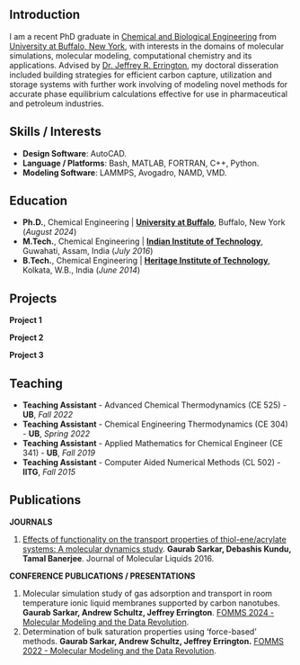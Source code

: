 ## Introduction

I am a recent PhD graduate in [Chemical and Biological Engineering](https://engineering.buffalo.edu/chemical-biological.html) from [University at Buffalo, New York](https://www.buffalo.edu/), with interests in the domains of molecular simulations, molecular modeling, computational chemistry and its applications. Advised by [Dr. Jeffrey R. Errington](https://engineering.buffalo.edu/chemical-biological/people/faculty-directory/core.host.html/content/shared/engineering/chemical-biological/profiles/faculty/errington-jeffrey-r.detail.html), my doctoral disseration included building strategies for efficient carbon capture, utilization and storage systems with further work involving of modeling novel methods for accurate phase equilibrium calculations effective for use in pharmaceutical and petroleum industries.

## Skills / Interests
- **Design Software**: AutoCAD.
- **Language / Platforms**: Bash, MATLAB, FORTRAN, C++, Python.
- **Modeling Software**: LAMMPS, Avogadro, NAMD, VMD.
<!---
Interests: Molecular Simulation, Data Analysis, Mathematical Modelling, Machine Learning.
---> 

## Education

- **Ph.D.**, Chemical Engineering | **[University at Buffalo](https://engineering.buffalo.edu/chemical-biological.html)**, Buffalo, New York (_August 2024_)
- **M.Tech.**, Chemical Engineering | **[Indian Institute of Technology](https://www.iitg.ac.in/chemeng/)**, Guwahati, Assam, India (_July 2016_)
- **B.Tech.**, Chemical Engineering | **[Heritage Institute of Technology](https://www.heritageit.edu/ChemEngg.aspx)**, Kolkata, W.B., India (_June 2014_)

## Projects

**Project 1**

<!---
[Publication](https://www.mdpi.com/1424-8220/22/8/3048)

Developed objective strategy for discovering optimal EEG bands based on signal power spectra using Python. This data-driven approach led to better characterization of the underlying power spectrum by identifying bands that outperformed the more // // commonly used band boundaries by a factor of two. The proposed method provides a fully automated and flexible approach to capturing key signal components and possibly discovering new indices of brain activity.

![Example image](/pic.png)
--->

**Project 2**

**Project 3**

## Teaching

- **Teaching Assistant** - Advanced Chemical Thermodynamics (CE 525) - **UB**, _Fall 2022_
- **Teaching Assistant** - Chemical Engineering Thermodynamics (CE 304) - **UB**, _Spring 2022_
- **Teaching Assistant** - Applied Mathematics for Chemical Engineer (CE 341) - **UB**, _Fall 2019_
- **Teaching Assistant** - Computer Aided Numerical Methods (CL 502) - **IITG**, _Fall 2015_

## Publications

**JOURNALS**

1. [Effects of functionality on the transport properties of thiol-ene/acrylate systems: A molecular dynamics study](http://dx.doi.org/10.1016/j.molliq.2016.10.036). **Gaurab Sarkar, Debashis Kundu, Tamal Banerjee**. Journal of Molecular Liquids 2016.

**CONFERENCE PUBLICATIONS / PRESENTATIONS**

1. Molecular simulation study of gas adsorption and transport in room temperature ionic liquid membranes supported by carbon nanotubes. **Gaurab Sarkar, Andrew Schultz, Jeffrey Errington**. [FOMMS 2024 - Molecular Modeling and the Data Revolution](https://fomms.cache.org/).
2. Determination of bulk saturation properties using ‘force-based’ methods. **Gaurab Sarkar, Andrew Schultz, Jeffrey Errington.** [FOMMS 2022 - Molecular Modeling and the Data Revolution](https://fomms.cache.org/2022/overview).


